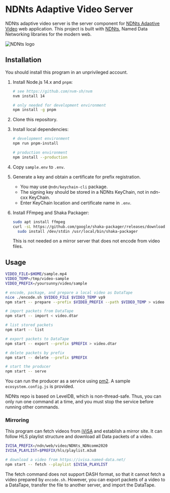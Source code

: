 # NDNts Adaptive Video Server

NDNts adaptive video server is the server component for [NDNts Adaptive Video](https://github.com/yoursunny/NDNts-video) web application.
This project is built with [NDNts](https://yoursunny.com/p/NDNts/), Named Data Networking libraries for the modern web.

![NDNts logo](https://cdn.jsdelivr.net/gh/yoursunny/NDNts@2a598274eaf929c6ab6848b1fee8e998e993a0b4/docs/logo.svg)

## Installation

You should install this program in an unprivileged account.

1. Install Node.js 14.x and `pnpm`:

   ```bash
   # see https://github.com/nvm-sh/nvm
   nvm install 14

   # only needed for development environment
   npm install -g pnpm
   ```

2. Clone this repository.

3. Install local dependencies:

   ```bash
   # development environment
   npm run pnpm-install

   # production environment
   npm install --production
   ```

4. Copy `sample.env` to `.env`.

5. Generate a key and obtain a certificate for prefix registration.

   * You may use `@ndn/keychain-cli` package.
   * The signing key should be stored in a NDNts KeyChain, not in ndn-cxx KeyChain.
   * Enter KeyChain location and certificate name in `.env`.

6. Install FFmpeg and Shaka Packager:

   ```bash
   sudo apt install ffmpeg
   curl -sL https://github.com/google/shaka-packager/releases/download/v2.4.3/packager-linux | \
     sudo install /dev/stdin /usr/local/bin/shaka-packager
   ```

   This is not needed on a mirror server that does not encode from video files.

## Usage

```bash
VIDEO_FILE=$HOME/sample.mp4
VIDEO_TEMP=/tmp/video-sample
VIDEO_PREFIX=/yoursunny/video/sample

# encode, package, and prepare a local video as DataTape
nice ./encode.sh $VIDEO_FILE $VIDEO_TEMP vp9
npm start -- prepare --prefix $VIDEO_PREFIX --path $VIDEO_TEMP > video.dtar

# import packets from DataTape
npm start -- import < video.dtar

# list stored packets
npm start -- list

# export packets to DataTape
npm start -- export --prefix $PREFIX > video.dtar

# delete packets by prefix
npm start -- delete --prefix $PREFIX

# start the producer
npm start -- serve
```

You can run the producer as a service using [pm2](https://pm2.keymetrics.io/).
A sample `ecosystem.config.js` is provided.

NDNts repo is based on LevelDB, which is non-thread-safe.
Thus, you can only run one command at a time, and you must stop the service before running other commands.

### Mirroring

This program can fetch videos from [iViSA](https://ivisa.named-data.net/) and establish a mirror site.
It can follow HLS playlist structure and download all Data packets of a video.

```bash
IVISA_PREFIX=/ndn/web/video/NDNts_NDNcomm2020
IVISA_PLAYLIST=$PREFIX/hls/playlist.m3u8

# download a video from https://ivisa.named-data.net/
npm start -- fetch --playlist $IVISA_PLAYLIST
```

The fetch command does not support DASH format, so that it cannot fetch a video prepared by `encode.sh`.
However, you can export packets of a video to a DataTape, transfer the file to another server, and import the DataTape.
